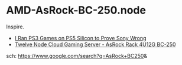 # AMD-AsRock-BC-250.node
Inspire.
- [I Ran PS3 Games on PS5 Silicon to Prove Sony Wrong](https://youtu.be/_zbw_A9dIWM)
- [Twelve Node Cloud Gaming Server - AsRock Rack 4U12G BC-250](https://youtu.be/BRiVjtwkivE)

sch: https://www.google.com/search?q=AsRock+BC250&amp;
